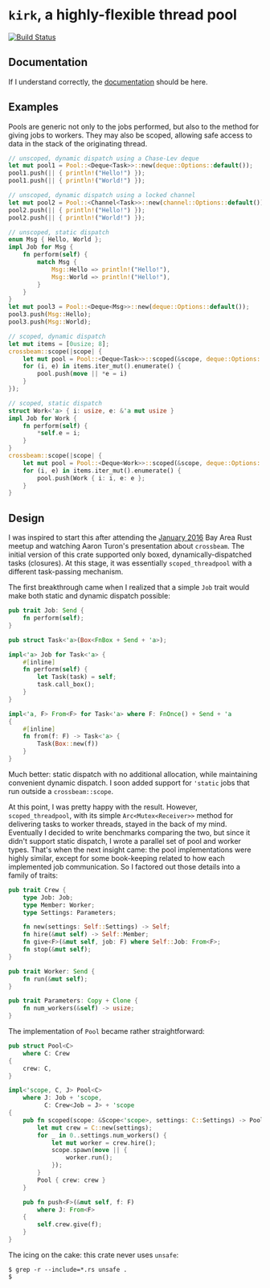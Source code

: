 # `kirk`, a highly-flexible thread pool

[![Build Status](https://travis-ci.org/kinghajj/kirk.svg?branch=master)](https://travis-ci.org/kinghajj/kirk)

## Documentation

If I understand correctly, the [documentation][docs] should be here.

[docs]: http://kinghajj.github.io/kirk-doc/kirk/

## Examples

Pools are generic not only to the jobs performed, but also to the method for
giving jobs to workers. They may also be scoped, allowing safe access to data
in the stack of the originating thread.

```rust
// unscoped, dynamic dispatch using a Chase-Lev deque
let mut pool1 = Pool::<Deque<Task>>::new(deque::Options::default());
pool1.push(|| { println!("Hello!") });
pool1.push(|| { println!("World!") });

// unscoped, dynamic dispatch using a locked channel
let mut pool2 = Pool::<Channel<Task>>::new(channel::Options::default());
pool2.push(|| { println!("Hello!") });
pool2.push(|| { println!("World!") });

// unscoped, static dispatch
enum Msg { Hello, World };
impl Job for Msg {
    fn perform(self) {
        match Msg {
            Msg::Hello => println!("Hello!"),
            Msg::World => println!("Hello!"),
        }
    }
}
let mut pool3 = Pool::<Deque<Msg>>::new(deque::Options::default());
pool3.push(Msg::Hello);
pool3.push(Msg::World);

// scoped, dynamic dispatch
let mut items = [0usize; 8];
crossbeam::scope(|scope| {
    let mut pool = Pool::<Deque<Task>>::scoped(&scope, deque::Options::default());
    for (i, e) in items.iter_mut().enumerate() {
        pool.push(move || *e = i)
    }
});

// scoped, static dispatch
struct Work<'a> { i: usize, e: &'a mut usize }
impl Job for Work {
    fn perform(self) {
        *self.e = i;
    }
}
crossbeam::scope(|scope| {
    let mut pool = Pool::<Deque<Work>>::scoped(&scope, deque::Options::default());
    for (i, e) in items.iter_mut().enumerate() {
        pool.push(Work { i: i, e: e };
    }
}
```

## Design

I was inspired to start this after attending the [January 2016][jan2016_meetup]
Bay Area Rust meetup and watching Aaron Turon's presentation about `crossbeam`.
The initial version of this crate supported only boxed, dynamically-dispatched
tasks (closures). At this stage, it was essentially `scoped_threadpool` with a
different task-passing mechanism.

The first breakthrough came when I realized that a simple `Job` trait would make
both static and dynamic dispatch possible:

```rust
pub trait Job: Send {
    fn perform(self);
}

pub struct Task<'a>(Box<FnBox + Send + 'a>);

impl<'a> Job for Task<'a> {
    #[inline]
    fn perform(self) {
        let Task(task) = self;
        task.call_box();
    }
}

impl<'a, F> From<F> for Task<'a> where F: FnOnce() + Send + 'a
{
    #[inline]
    fn from(f: F) -> Task<'a> {
        Task(Box::new(f))
    }
}
```

Much better: static dispatch with no additional allocation, while maintaining
convenient dynamic dispatch. I soon added support for `'static` jobs that run
outside a `crossbeam::scope`.

At this point, I was pretty happy with the result. However, `scoped_threadpool`,
with its simple `Arc<Mutex<Receiver>>` method for delivering tasks to worker
threads, stayed in the back of my mind. Eventually I decided to write benchmarks
comparing the two, but since it didn't support static dispatch, I wrote a
parallel set of pool and worker types. That's when the next insight came: the
pool implementations were highly similar, except for some book-keeping related
to how each implemented job communication. So I factored out those details into
a family of traits:

```rust
pub trait Crew {
    type Job: Job;
    type Member: Worker;
    type Settings: Parameters;

    fn new(settings: Self::Settings) -> Self;
    fn hire(&mut self) -> Self::Member;
    fn give<F>(&mut self, job: F) where Self::Job: From<F>;
    fn stop(&mut self);
}

pub trait Worker: Send {
    fn run(&mut self);
}

pub trait Parameters: Copy + Clone {
    fn num_workers(&self) -> usize;
}
```

The implementation of `Pool` became rather straightforward:

```rust
pub struct Pool<C>
    where C: Crew
{
    crew: C,
}

impl<'scope, C, J> Pool<C>
    where J: Job + 'scope,
          C: Crew<Job = J> + 'scope
{
    pub fn scoped(scope: &Scope<'scope>, settings: C::Settings) -> Pool<C> {
        let mut crew = C::new(settings);
        for _ in 0..settings.num_workers() {
            let mut worker = crew.hire();
            scope.spawn(move || {
                worker.run();
            });
        }
        Pool { crew: crew }
    }

    pub fn push<F>(&mut self, f: F)
        where J: From<F>
    {
        self.crew.give(f);
    }
}
```

The icing on the cake: this crate never uses `unsafe`:

    $ grep -r --include=*.rs unsafe .
    $

[jan2016_meetup]: https://air.mozilla.org/bay-area-rust-meetup-january-2016/?a
